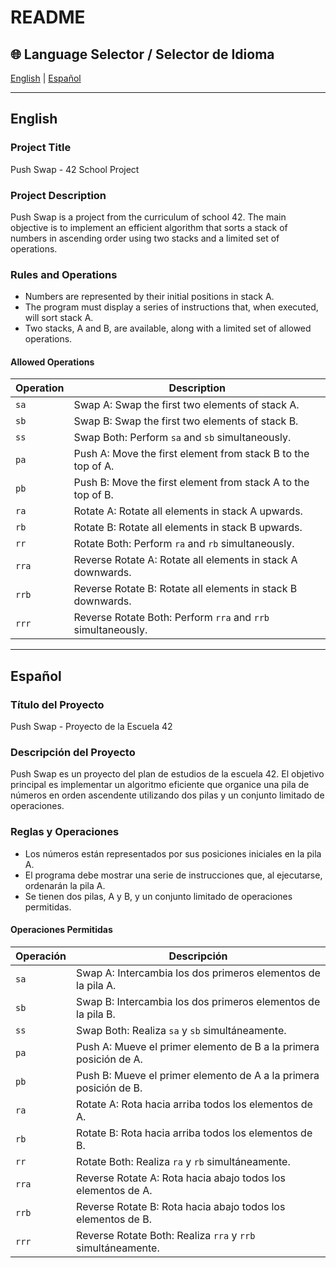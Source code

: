 # README

## 🌐 Language Selector / Selector de Idioma

[English](#english) | [Español](#español)

---

## <a name="english"></a>English

### Project Title

Push Swap - 42 School Project

### Project Description

Push Swap is a project from the curriculum of school 42. The main objective is to implement an efficient algorithm that sorts a stack of numbers in ascending order using two stacks and a limited set of operations.

### Rules and Operations

- Numbers are represented by their initial positions in stack A.
- The program must display a series of instructions that, when executed, will sort stack A.
- Two stacks, A and B, are available, along with a limited set of allowed operations.

#### Allowed Operations

| Operation | Description                                                   |
|-----------|---------------------------------------------------------------|
| `sa`      | Swap A: Swap the first two elements of stack A.               |
| `sb`      | Swap B: Swap the first two elements of stack B.               |
| `ss`      | Swap Both: Perform `sa` and `sb` simultaneously.              |
| `pa`      | Push A: Move the first element from stack B to the top of A.  |
| `pb`      | Push B: Move the first element from stack A to the top of B.  |
| `ra`      | Rotate A: Rotate all elements in stack A upwards.             |
| `rb`      | Rotate B: Rotate all elements in stack B upwards.             |
| `rr`      | Rotate Both: Perform `ra` and `rb` simultaneously.            |
| `rra`     | Reverse Rotate A: Rotate all elements in stack A downwards.   |
| `rrb`     | Reverse Rotate B: Rotate all elements in stack B downwards.   |
| `rrr`     | Reverse Rotate Both: Perform `rra` and `rrb` simultaneously. |

---

## <a name="español"></a>Español

### Título del Proyecto

Push Swap - Proyecto de la Escuela 42

### Descripción del Proyecto

Push Swap es un proyecto del plan de estudios de la escuela 42. El objetivo principal es implementar un algoritmo eficiente que organice una pila de números en orden ascendente utilizando dos pilas y un conjunto limitado de operaciones.

### Reglas y Operaciones

- Los números están representados por sus posiciones iniciales en la pila A.
- El programa debe mostrar una serie de instrucciones que, al ejecutarse, ordenarán la pila A.
- Se tienen dos pilas, A y B, y un conjunto limitado de operaciones permitidas.

#### Operaciones Permitidas

| Operación | Descripción                                                   |
|-----------|---------------------------------------------------------------|
| `sa`      | Swap A: Intercambia los dos primeros elementos de la pila A.   |
| `sb`      | Swap B: Intercambia los dos primeros elementos de la pila B.   |
| `ss`      | Swap Both: Realiza `sa` y `sb` simultáneamente.               |
| `pa`      | Push A: Mueve el primer elemento de B a la primera posición de A. |
| `pb`      | Push B: Mueve el primer elemento de A a la primera posición de B. |
| `ra`      | Rotate A: Rota hacia arriba todos los elementos de A.          |
| `rb`      | Rotate B: Rota hacia arriba todos los elementos de B.          |
| `rr`      | Rotate Both: Realiza `ra` y `rb` simultáneamente.             |
| `rra`     | Reverse Rotate A: Rota hacia abajo todos los elementos de A.  |
| `rrb`     | Reverse Rotate B: Rota hacia abajo todos los elementos de B.  |
| `rrr`     | Reverse Rotate Both: Realiza `rra` y `rrb` simultáneamente.   |

